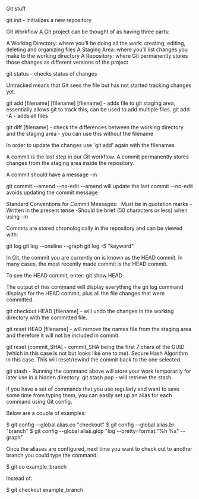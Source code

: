 Git stuff

git init - initializes a new repository

Git Workflow
A Git project can be thought of as having three parts:

A Working Directory: where you’ll be doing all the work: creating, editing, deleting and organizing files
A Staging Area: where you’ll list changes you make to the working directory
A Repository: where Git permanently stores those changes as different versions of the project

git status - checks status of changes

Untracked means that Git sees the file but has not started tracking changes yet.

git add [filename] [filename] [filename] - adds file to git staging area, essentially allows git to track this, can be used to add multiple files.
git add -A - adds all files

git diff [filename] - check the differences between the working directory and the staging area - you can use this without the filename

In order to update the changes use 'git add' again with the filenames

A commit is the last step in our Git workflow. A commit permanently stores changes from the staging area inside the repository.

A commit should have a message -m

git commit --amend --no-edit
--amend will update the last commit 
--no-edit avoids updating the commit message

Standard Conventions for Commit Messages:
-Must be in quotation marks
-Written in the present tense
-Should be brief (50 characters or less) when using -m

Commits are stored chronologically in the repository and can be viewed with: 

git log
git log --oneline --graph
git log -S "keyword"


In Git, the commit you are currently on is known as the HEAD commit. In many cases, the most recently made commit is the HEAD commit.

To see the HEAD commit, enter: git show HEAD

The output of this command will display everything the git log command displays for the HEAD commit, plus all the file changes that were committed.

git checkout HEAD [filename] - will undo the changes in the working directory with the committed file.

git reset HEAD [filename] - will remove the names file from the staging area and therefore it will not be included in commit.

git reset [commit_SHA] - commit_SHA being the first 7 chars of the GUID (which in this case is not but looks like one to me). Secure Hash Algorithm in this case. This will reset/rewind the commit back to the one selected.

git stash - Running the command above will store your work temporarily for later use in a hidden directory.
git stash pop - will retrieve the stash

if you have a set of commands that you use regularly and want to save some time from typing them, you can easily set up an alias for each command using Git config.

Below are a couple of examples:

$ git config --global alias.co "checkout"
$ git config --global alias.br "branch"
$ git config --global alias.glop "log --pretty=format:"%h %s" --graph"

Once the aliases are configured, next time you want to check out to another branch you could type the command:

$ git co example_branch

Instead of:

$ git checkout example_branch





